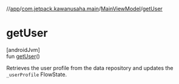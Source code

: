 //[app](../../../index.md)/[com.jetpack.kawanusaha.main](../index.md)/[MainViewModel](index.md)/[getUser](get-user.md)

# getUser

[androidJvm]\
fun [getUser](get-user.md)()

Retrieves the user profile from the data repository and updates the `_userProfile` FlowState.

